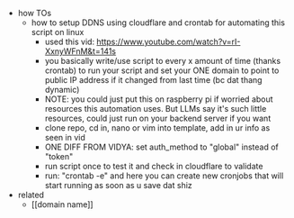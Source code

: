 
  * how TOs
    * how to setup DDNS using cloudflare and crontab for automating this script on linux
      * used this vid: https://www.youtube.com/watch?v=rI-XxnyWFnM&t=141s
      * you basically write/use script to every x amount of time (thanks crontab) to run your script and set your ONE domain to point to public IP address if it changed from last time (bc dat thang dynamic)
      * NOTE: you could just put this on raspberry pi if worried about resources this automation uses. But LLMs say it's such little resources, could just run on your backend server if you want
      * clone repo, cd in, nano or vim into template, add in ur info as seen in vid
      * ONE DIFF FROM VIDYA: set auth_method to "global" instead of "token"
      * run script once to test it and check in cloudflare to validate
      * run: "crontab -e" and here you can create new cronjobs that will start running as soon as u save dat shiz
  * related
    * [[domain name]]